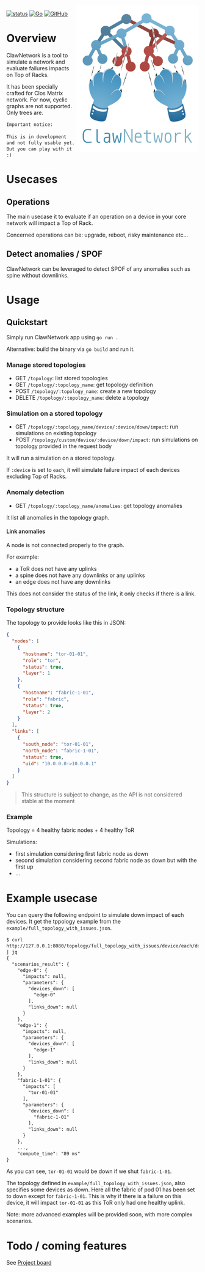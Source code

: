 <img align="right" width="320px" src="https://raw.githubusercontent.com/kpetremann/claw-network/main/img/ClawNetwork-logo.png" />

[![status](https://img.shields.io/badge/status-in%20development-orange)](https://github.com/kpetremann/claw-network/)
[![Go](https://img.shields.io/github/go-mod/go-version/kpetremann/claw-network)](https://github.com/kpetremann/claw-network/)
[![GitHub](https://img.shields.io/github/license/kpetremann/claw-network)](https://github.com/kpetremann/claw-network/blob/main/LICENSE)

# Overview

ClawNetwork is a tool to simulate a network and evaluate failures impacts on Top of Racks.

It has been specially crafted for Clos Matrix network. For now, cyclic graphs are not supported. Only trees are.

```
Important notice:

This is in development and not fully usable yet.
But you can play with it :)
```

# Usecases


## Operations

The main usecase it to evaluate if an operation on a device in your core network will impact a Top of Rack.

Concerned operations can be: upgrade, reboot, risky maintenance etc...

## Detect anomalies / SPOF

ClawNetwork can be leveraged to detect SPOF of any anomalies such as spine without downlinks.

# Usage

## Quickstart

Simply run ClawNetwork app using `go run .`

Alternative: build the binary via `go build` and run it.

### Manage stored topologies

- GET `/topology`: list stored topologies
- GET `/topology/:topology_name`: get topology definition
- POST `/topology/:topology_name`: create a new topology
- DELETE `/topology/:topology_name`: delete a topology

### Simulation on a stored topology

- GET `/topology/:topology_name/device/:device/down/impact`: run simulations on existing topology
- POST `/topology/custom/device/:device/down/impact`: run simulations on topology provided in the request body

It will run a simulation on a stored topology.

If `:device` is set to `each`, it will simulate failure impact of each devices excluding Top of Racks.

### Anomaly detection

- GET `/topology/:topology_name/anomalies`: get topology anomalies

It list all anomalies in the topology graph.

#### Link anomalies

A node is not connected properly to the graph.

For example:
- a ToR does not have any uplinks
- a spine does not have any downlinks or any uplinks
- an edge does not have any downlinks

This does not consider the status of the link, it only checks if there is a link.

### Topology structure

The topology to provide looks like this in JSON:

```json
{
  "nodes": [
    {
      "hostname": "tor-01-01",
      "role": "tor",
      "status": true,
      "layer": 1
    },
    {
      "hostname": "fabric-1-01",
      "role": "fabric",
      "status": true,
      "layer": 2
    }
  ],
  "links": [
    {
      "south_node": "tor-01-01",
      "north_node": "fabric-1-01",
      "status": true,
      "uid": "10.0.0.0->10.0.0.1"
    }
  ]
}
```

> This structure is subject to change, as the API is not considered stable at the moment

### Example

Topology = 4 healthy fabric nodes + 4 healthy ToR

Simulations:
- first simulation considering first fabric node as down
- second simulation considering second fabric node as down but with the first up
- ...

# Example usecase

You can query the following endpoint to simulate down impact of each devices. It get the tppology example from the `example/full_topology_with_issues.json`.

```shell
$ curl http://127.0.0.1:8080/topology/full_topology_with_issues/device/each/down/impact | jq
{
  "scenarios_result": {
    "edge-0": {
      "impacts": null,
      "parameters": {
        "devices_down": [
          "edge-0"
        ],
        "links_down": null
      }
    },
    "edge-1": {
      "impacts": null,
      "parameters": {
        "devices_down": [
          "edge-1"
        ],
        "links_down": null
      }
    },
    "fabric-1-01": {
      "impacts": [
        "tor-01-01"
      ],
      "parameters": {
        "devices_down": [
          "fabric-1-01"
        ],
        "links_down": null
      }
    },
    ...,
    "compute_time": "89 ms"
}
```

As you can see, `tor-01-01` would be down if we shut `fabric-1-01`.

The topology defined in `example/full_topology_with_issues.json`, also specifies some devices as down. Here all the fabric of pod 01 has been set to down except for `fabric-1-01`. This is why if there is a failure on this device, it will impact `tor-01-01` as this ToR only had one healthy uplink.

Note: more advanced examples will be provided soon, with more complex scenarios.

# Todo / coming features

See [Project board](https://github.com/kpetremann/claw-network/projects/1)
